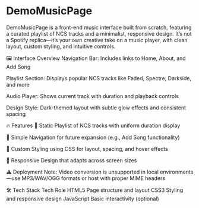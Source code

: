 # DemoMusicPage
DemoMusicPage is a front-end music interface built from scratch, featuring a curated playlist of NCS tracks and a minimalist, responsive design. It’s not a Spotify replica—it’s your own creative take on a music player, with clean layout, custom styling, and intuitive controls.

🖼️ Interface Overview
Navigation Bar: Includes links to Home, About, and Add Song

Playlist Section: Displays popular NCS tracks like Faded, Spectre, Darkside, and more

Audio Player: Shows current track with duration and playback controls

Design Style: Dark-themed layout with subtle glow effects and consistent spacing

🔥 Features
🎵 Static Playlist of NCS tracks with uniform duration display

🧭 Simple Navigation for future expansion (e.g., Add Song functionality)

🎨 Custom Styling using CSS for layout, spacing, and hover effects

📱 Responsive Design that adapts across screen sizes

⚠️ Deployment Note: Video conversion is unsupported in local environments—use MP3/WAV/OGG formats or host with proper MIME headers

🛠️ Tech Stack
Tech	Role
HTML5	Page structure and layout
CSS3	Styling and responsive design
JavaScript	Basic interactivity (optional)
